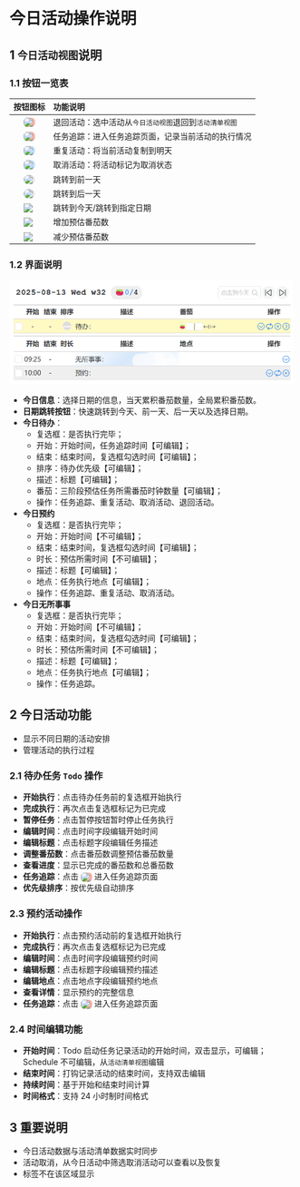 # 今日活动操作说明

## 1 `今日活动视图`说明

### 1.1 按钮一览表

|                                                                                  按钮图标                                                                                   | 功能说明                                               |
| :-------------------------------------------------------------------------------------------------------------------------------------------------------------------------: | :----------------------------------------------------- |
| <img src="/icons/ChevronCircleRight48Regular.svg" width="20" style="display:inline-block;vertical-align:middle;margin:0;background:rgb(248, 179, 167);border-radius: 6px;"> | 退回活动：选中活动从`今日活动视图`退回到`活动清单视图` |
| <img src="/icons/ChevronCircleDown48Regular.svg" width="20" style="display:inline-block;vertical-align:middle;margin:0;background:rgb(248, 179, 167);border-radius: 6px;">  | 任务追踪：进入任务追踪页面，记录当前活动的执行情况     |
|   <img src="/icons/ArrowRepeatAll24Regular.svg" width="20" style="display:inline-block;vertical-align:middle;margin:0;background:rgb(193, 226, 255);border-radius: 6px;">   | 重复活动：将当前活动复制到明天                         |
|   <img src="/icons/DismissCircle24Regular.svg" width="20" style="display:inline-block;vertical-align:middle;margin:0;background:rgb(193, 226, 255);border-radius: 6px;">    | 取消活动：将活动标记为取消状态                         |
|     <img src="/icons/Previous24Regular.svg" width="20" style="display:inline-block;vertical-align:middle;margin:0;background:rgb(233, 233, 233);border-radius: 10px;">      | 跳转到前一天                                           |
|       <img src="/icons/Next24Regular.svg" width="20" style="display:inline-block;vertical-align:middle;margin:0;background:rgb(233, 233, 233);border-radius: 10px;">        | 跳转到后一天                                           |
|                               <img src="/icons/Search24Regular.svg" width="20" style="display:inline-block;vertical-align:middle;margin:0;">                                | 跳转到今天/跳转到指定日期                              |
|                           <img src="/icons/ArrowExportLtr20Regular.svg" width="20" style="display:inline-block;vertical-align:middle;margin:0;">                            | 增加预估番茄数                                         |
|                           <img src="/icons/ArrowExportRtl20Regular.svg" width="20" style="display:inline-block;vertical-align:middle;margin:0;">                            | 减少预估番茄数                                         |

### 1.2 界面说明

<img src="/today-raw.png" alt="Today View without Content" width="500">

- **今日信息**：选择日期的信息，当天累积番茄数量，全局累积番茄数。
- **日期跳转按钮**：快速跳转到今天、前一天、后一天以及选择日期。
- **今日待办**：
  - 复选框：是否执行完毕；
  - 开始：开始时间，任务追踪时间【可编辑】；
  - 结束：结束时间，复选框勾选时间【可编辑】；
  - 排序：待办优先级【可编辑】；
  - 描述：标题【可编辑】；
  - 番茄：三阶段预估任务所需番茄时钟数量【可编辑】；
  - 操作：任务追踪、重复活动、取消活动、退回活动。
- **今日预约**
  - 复选框：是否执行完毕；
  - 开始：开始时间【不可编辑】；
  - 结束：结束时间，复选框勾选时间【可编辑】；
  - 时长：预估所需时间【不可编辑】；
  - 描述：标题【可编辑】；
  - 地点：任务执行地点【可编辑】；
  - 操作：任务追踪、重复活动、取消活动。
- **今日无所事事**
  - 复选框：是否执行完毕；
  - 开始：开始时间【不可编辑】；
  - 结束：结束时间，复选框勾选时间【可编辑】；
  - 时长：预估所需时间【不可编辑】；
  - 描述：标题【可编辑】；
  - 地点：任务执行地点【可编辑】；
  - 操作：任务追踪。

## 2 今日活动功能

- 显示不同日期的活动安排
- 管理活动的执行过程

### 2.1 待办任务 `Todo` 操作

- **开始执行**：点击待办任务前的复选框开始执行
- **完成执行**：再次点击复选框标记为已完成
- **暂停任务**：点击暂停按钮暂时停止任务执行
- **编辑时间**：点击时间字段编辑开始时间
- **编辑标题**：点击标题字段编辑任务描述
- **调整番茄数**：点击番茄数调整预估番茄数量
- **查看进度**：显示已完成的番茄数和总番茄数
- **任务追踪**：点击 <img src="/icons/ChevronCircleDown48Regular.svg" width="20" style="display:inline-block;vertical-align:middle;margin:0;background:rgb(248, 179, 167);border-radius: 6px;"> 进入任务追踪页面
- **优先级排序**：按优先级自动排序

### 2.3 预约活动操作

- **开始执行**：点击预约活动前的复选框开始执行
- **完成执行**：再次点击复选框标记为已完成
- **编辑时间**：点击时间字段编辑预约时间
- **编辑标题**：点击标题字段编辑预约描述
- **编辑地点**：点击地点字段编辑预约地点
- **查看详情**：显示预约的完整信息
- **任务追踪**：点击 <img src="/icons/ChevronCircleDown48Regular.svg" width="20" style="display:inline-block;vertical-align:middle;margin:0;background:rgb(248, 179, 167);border-radius: 6px;"> 进入任务追踪页面

### 2.4 时间编辑功能

- **开始时间**：Todo 启动任务记录活动的开始时间，双击显示，可编辑；Schedule 不可编辑，从`活动清单视图`编辑
- **结束时间**：打钩记录活动的结束时间，支持双击编辑
- **持续时间**：基于开始和结束时间计算
- **时间格式**：支持 24 小时制时间格式

## 3 重要说明

- 今日活动数据与活动清单数据实时同步
- 活动取消，从今日活动中筛选取消活动可以查看以及恢复
- 标签不在该区域显示
